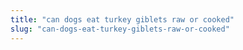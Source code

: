 ```yaml
---
title: "can dogs eat turkey giblets raw or cooked"
slug: "can-dogs-eat-turkey-giblets-raw-or-cooked"
---
```


